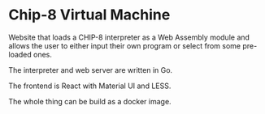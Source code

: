 # Chip-8 Virtual Machine

Website that loads a CHIP-8 interpreter as a Web Assembly module and allows the user to either input their own program or select from some pre-loaded ones.

The interpreter and web server are written in Go.

The frontend is React with Material UI and LESS.

The whole thing can be build as a docker image.